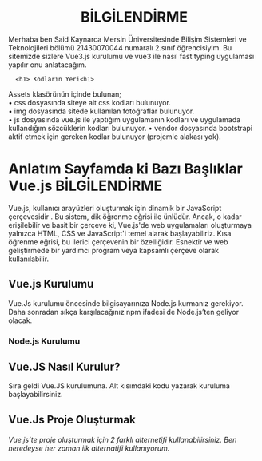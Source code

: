 <!DOCTYPE html>
<html>
<head>
    <meta charset="utf-8" />
    </head>
    
<body>
	<div class="container mt-5">
	    <div class="myrow">
		<center><h1>BİLGİLENDİRME</h1></center>
	    </div>
	    <div class="myrow">
			Merhaba ben Said Kaynarca Mersin Üniversitesinde Bilişim Sistemleri ve Teknolojileri bölümü 21430070044 numaralı 2.sınıf öğrencisiyim.
		    Bu sitemizde sizlere Vue3.js kurulumu ve vue3 ile nasıl fast typing uygulaması yapılır onu anlatacağım.
	    
      <h1> Kodların Yeri<h1>
<p> Assets klasörünün içinde bulunan; <br>
	• css dosyasında siteye ait css kodları bulunuyor. <br>
 • img dosyasında sitede kullanılan fotoğraflar bulunuyor. <br>
	• js dosyasında vue.js ile yaptığım uygulamanın kodları ve uygulamada kullandığım sözcüklerin kodları bulunuyor.
	• vendor dosyasında bootstrapi aktif etmek için gereken kodlar bulunuyor (projemle alakası yok).<p>
	</div>
 
   <div class="container border border-primary rounded mt-2"> 
					<h1> Anlatım Sayfamda ki Bazı Başlıklar <br>Vue.js BİLGİLENDİRME</h1>
			<p>Vue.js, kullanıcı arayüzleri oluşturmak için dinamik bir JavaScript çerçevesidir .
				 Bu sistem, dik öğrenme eğrisi ile ünlüdür.  
				 Ancak, o kadar erişilebilir ve basit bir çerçeve ki, Vue.js'de web uygulamaları oluşturmaya yalnızca HTML, CSS ve JavaScript'i temel alarak başlayabiliriz.
			     Kısa öğrenme eğrisi, bu ilerici çerçevenin bir özelliğidir.
			     Esnektir ve web geliştirmede bir yardımcı program veya kapsamlı çerçeve olarak kullanılabilir.<br></div>
           <div class="container border border-primary rounded mt-2">
		<h2>Vue.js Kurulumu</h2>
		<p>Vue.Js kurulumu öncesinde bilgisayarınıza Node.js kurmanız gerekiyor. Daha sonradan sıkça karşılacağınız npm ifadesi de Node.js’ten geliyor olacak.</p>
		 <h3>Node.js Kurulumu</h3>
     <h2>Vue.JS Nasıl Kurulur?</h2>
		<p>Sıra geldi Vue.JS kurulumuna. Alt kısımdaki kodu yazarak kuruluma başlayabilirsiniz.</p>
    <h2>Vue.Js Proje Oluşturmak</h2>
		<h6>Vue.js’te proje oluşturmak için 2 farklı alternetifi kullanabilirsiniz. Ben neredeyse her zaman ilk alternatifi kullanıyorum.<h6></div>
</body>
